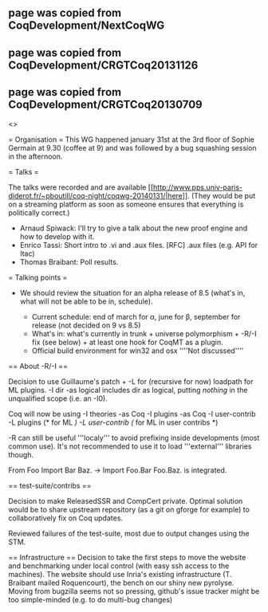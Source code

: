 ## page was copied from CoqDevelopment/NextCoqWG
## page was copied from CoqDevelopment/CRGTCoq20131126
## page was copied from CoqDevelopment/CRGTCoq20130709
<<TableOfContents>>

= Organisation =
This WG happened january 31st at the 3rd floor of Sophie Germain at 9.30 (coffee at
9) and was followed by a bug squashing session in the afternoon.

= Talks =

The talks were recorded and are available [[http://www.pps.univ-paris-diderot.fr/~pboutill/coq-night/coqwg-20140131/|here]].
(They would be put on a streaming platform as soon as someone ensures that everything is politically correct.)

 * Arnaud Spiwack: I'll try to give a talk about the new proof engine and how to develop with it.
 * Enrico Tassi: Short intro to .vi and .aux files. [RFC] .aux files (e.g. API for ltac)
 * Thomas Braibant: Poll results.

= Talking points =

 * We should review the situation for an alpha release of 8.5 (what's in, what will not be able to be in, schedule).

   * Current schedule: end of march for α, june for β, september for release (not decided on 9 vs 8.5)
   * What's in: what's currently in trunk + universe polymorphism + -R/-I fix (see below) + at least one hook for CoqMT as a plugin.
   * Official build environment for win32 and osx
     ''''Not discussed''''

== About -R/-I ==
 
Decision to use Guillaume's patch + -L for (recursive for now) loadpath for ML plugins. -I dir -as logical includes dir as logical, putting _nothing_ in the unqualified scope (i.e. an -I0). 
 
Coq will now be using -I theories -as Coq -I plugins -as Coq -I user-contrib -L plugins (* for ML *) -L user-contrib (* for ML in user contribs *)

-R can still be useful '''localy''' to avoid prefixing inside developments (most common use). It's not recommended to use it to load '''external''' libraries though.

From Foo Import Bar Baz. -> Import Foo.Bar Foo.Baz. is integrated.

== test-suite/contribs ==

Decision to make ReleasedSSR and CompCert private. Optimal solution would be to share upstream repository (as a git on gforge for example) to collaboratively fix on Coq updates.

Reviewed failures of the test-suite, most due to output changes using the STM.

== Infrastructure ==
Decision to take the first steps to move the website and benchmarking under local control (with easy ssh access to the machines).
The website should use Inria's existing infrastructure (T. Braibant mailed Roquencourt), the bench on our shiny new pyrolyse.
Moving from bugzilla seems not so pressing, github's issue tracker might be too simple-minded (e.g. to do multi-bug changes)

